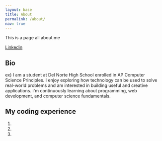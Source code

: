 ```yaml
---
layout: base
title: About
permalink: /about/
nav: true
---
```


This is a page all about me

[Linkedin](#)

## Bio

ex) I am a student at Del Norte High School enrolled in AP Computer Science Principles. I enjoy exploring how technology can be used to solve real-world problems and am interested in building useful and creative applications. I'm continuously learning about programming, web development, and computer science fundamentals.

## My coding experience

1.
2.
3.
